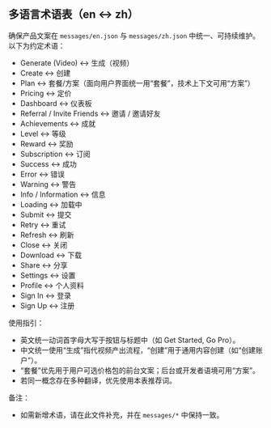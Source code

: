 ## 多语言术语表（en ↔ zh）

确保产品文案在 `messages/en.json` 与 `messages/zh.json` 中统一、可持续维护。以下为约定术语：

- Generate (Video) ↔ 生成（视频）
- Create ↔ 创建
- Plan ↔ 套餐/方案（面向用户界面统一用“套餐”，技术上下文可用“方案”）
- Pricing ↔ 定价
- Dashboard ↔ 仪表板
- Referral / Invite Friends ↔ 邀请 / 邀请好友
- Achievements ↔ 成就
- Level ↔ 等级
- Reward ↔ 奖励
- Subscription ↔ 订阅
- Success ↔ 成功
- Error ↔ 错误
- Warning ↔ 警告
- Info / Information ↔ 信息
- Loading ↔ 加载中
- Submit ↔ 提交
- Retry ↔ 重试
- Refresh ↔ 刷新
- Close ↔ 关闭
- Download ↔ 下载
- Share ↔ 分享
- Settings ↔ 设置
- Profile ↔ 个人资料
- Sign In ↔ 登录
- Sign Up ↔ 注册

使用指引：
- 英文统一动词首字母大写于按钮与标题中（如 Get Started, Go Pro）。
- 中文统一使用“生成”指代视频产出流程，“创建”用于通用内容创建（如“创建账户”）。
- “套餐”优先用于用户可选价格包的前台文案；后台或开发者语境可用“方案”。
- 若同一概念存在多种翻译，优先使用本表推荐词。

备注：
- 如需新增术语，请在此文件补充，并在 `messages/*` 中保持一致。

